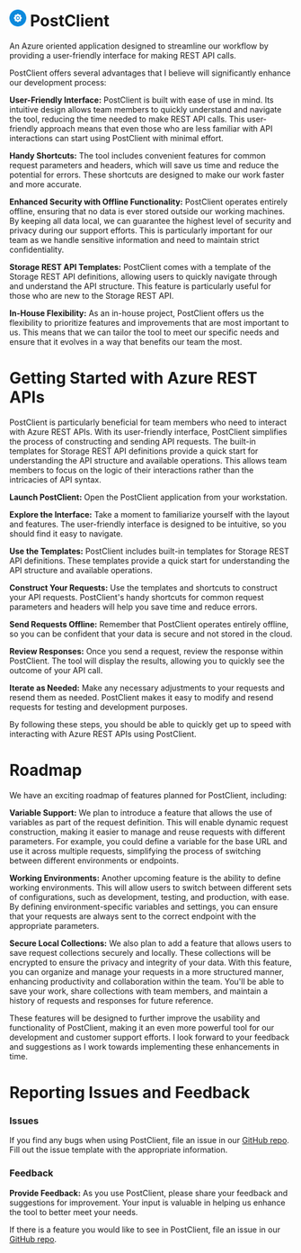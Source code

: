 # ![Postclient](Postclient/Assets/SmallIcon.png) PostClient

An Azure oriented application designed to streamline our workflow by providing a user-friendly interface for making REST API calls.

PostClient offers several advantages that I believe will significantly enhance our development process:

**User-Friendly Interface:** PostClient is built with ease of use in mind. Its intuitive design allows team members to quickly understand and navigate the tool, reducing the time needed to make REST API calls. This user-friendly approach means that even those who are less familiar with API interactions can start using PostClient with minimal effort.

**Handy Shortcuts:** The tool includes convenient features for common request parameters and headers, which will save us time and reduce the potential for errors. These shortcuts are designed to make our work faster and more accurate.

**Enhanced Security with Offline Functionality:** PostClient operates entirely offline, ensuring that no data is ever stored outside our working machines. By keeping all data local, we can guarantee the highest level of security and privacy during our support efforts. This is particularly important for our team as we handle sensitive information and need to maintain strict confidentiality.

**Storage REST API Templates:** PostClient comes with a template of the Storage REST API definitions, allowing users to quickly navigate through and understand the API structure. This feature is particularly useful for those who are new to the Storage REST API.

**In-House Flexibility:** As an in-house project, PostClient offers us the flexibility to prioritize features and improvements that are most important to us. This means that we can tailor the tool to meet our specific needs and ensure that it evolves in a way that benefits our team the most.


# Getting Started with Azure REST APIs

PostClient is particularly beneficial for team members who need to interact with Azure REST APIs. With its user-friendly interface, PostClient simplifies the process of constructing and sending API requests. The built-in templates for Storage REST API definitions provide a quick start for understanding the API structure and available operations. This allows team members to focus on the logic of their interactions rather than the intricacies of API syntax.

**Launch PostClient:** Open the PostClient application from your workstation.

**Explore the Interface:** Take a moment to familiarize yourself with the layout and features. The user-friendly interface is designed to be intuitive, so you should find it easy to navigate.

**Use the Templates:** PostClient includes built-in templates for Storage REST API definitions. These templates provide a quick start for understanding the API structure and available operations.

**Construct Your Requests:** Use the templates and shortcuts to construct your API requests. PostClient's handy shortcuts for common request parameters and headers will help you save time and reduce errors.

**Send Requests Offline:** Remember that PostClient operates entirely offline, so you can be confident that your data is secure and not stored in the cloud.

**Review Responses:** Once you send a request, review the response within PostClient. The tool will display the results, allowing you to quickly see the outcome of your API call.

**Iterate as Needed:** Make any necessary adjustments to your requests and resend them as needed. PostClient makes it easy to modify and resend requests for testing and development purposes.

By following these steps, you should be able to quickly get up to speed with interacting with Azure REST APIs using PostClient.

# Roadmap

We have an exciting roadmap of features planned for PostClient, including:

**Variable Support:** We plan to introduce a feature that allows the use of variables as part of the request definition. This will enable dynamic request construction, making it easier to manage and reuse requests with different parameters. For example, you could define a variable for the base URL and use it across multiple requests, simplifying the process of switching between different environments or endpoints.

**Working Environments:** Another upcoming feature is the ability to define working environments. This will allow users to switch between different sets of configurations, such as development, testing, and production, with ease. By defining environment-specific variables and settings, you can ensure that your requests are always sent to the correct endpoint with the appropriate parameters.

**Secure Local Collections:** We also plan to add a feature that allows users to save request collections securely and locally. These collections will be encrypted to ensure the privacy and integrity of your data. With this feature, you can organize and manage your requests in a more structured manner, enhancing productivity and collaboration within the team. You'll be able to save your work, share collections with team members, and maintain a history of requests and responses for future reference.

These features will be designed to further improve the usability and functionality of PostClient, making it an even more powerful tool for our development and customer support efforts. I look forward to your feedback and suggestions as I work towards implementing these enhancements in time.

# Reporting Issues and Feedback

### Issues
If you find any bugs when using PostClient, file an issue in our [GitHub repo](https://github.com/c4rlosmarin/PostClient/issues). Fill out the issue template with the appropriate information.

### Feedback
**Provide Feedback:** As you use PostClient, please share your feedback and suggestions for improvement. Your input is valuable in helping us enhance the tool to better meet your needs.

If there is a feature you would like to see in PostClient, file an issue in our [GitHub repo](https://github.com/c4rlosmarin/PostClient/issues).
